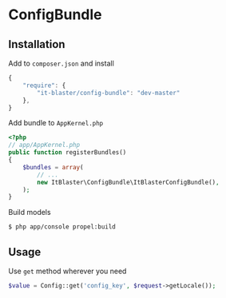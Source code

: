 # ConfigBundle

## Installation
Add to `composer.json` and install
``` js
{
    "require": {
        "it-blaster/config-bundle": "dev-master"
	},
}
```

Add bundle to `AppKernel.php`
``` php
<?php
// app/AppKernel.php
public function registerBundles()
{
    $bundles = array(
        // ...
        new ItBlaster\ConfigBundle\ItBlasterConfigBundle(),
    );
}
```

Build models
``` bash
$ php app/console propel:build
```

## Usage
Use `get` method wherever you need
``` php
$value = Config::get('config_key', $request->getLocale());
```